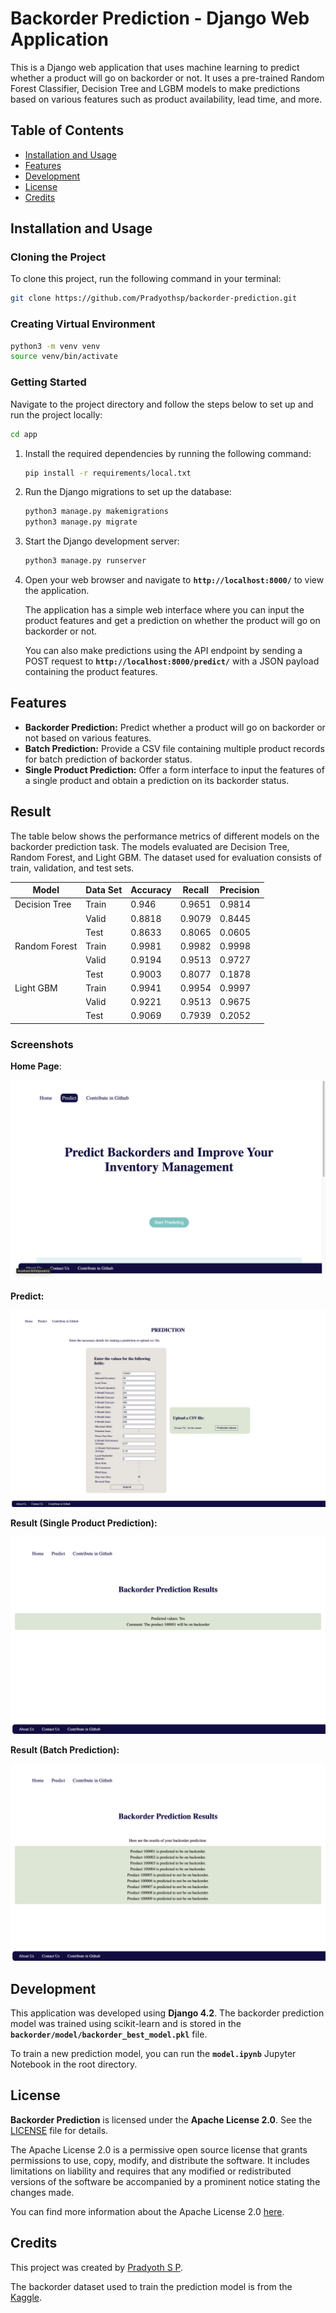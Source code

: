 # Backorder Prediction - Django Web Application

This is a Django web application that uses machine learning to predict whether a product will go on backorder or not. It uses a pre-trained Random Forest Classifier, Decision Tree and LGBM models to make predictions based on various features such as product availability, lead time, and more.

## Table of Contents

- [Installation and Usage](#installation-and-usage)
- [Features](#features)
- [Development](#development)
- [License](#license)
- [Credits](#credits)

## Installation and Usage

### Cloning the Project

To clone this project, run the following command in your terminal:

```bash
git clone https://github.com/Pradyothsp/backorder-prediction.git
```

### Creating Virtual Environment

```bash
python3 -m venv venv
source venv/bin/activate
```

### Getting Started

Navigate to the project directory and follow the steps below to set up and run the project locally:

```bash
cd app
```

1. Install the required dependencies by running the following command:

    ```bash
    pip install -r requirements/local.txt
    ```

2. Run the Django migrations to set up the database:

    ```bash
    python3 manage.py makemigrations
    python3 manage.py migrate
    ```

3. Start the Django development server:

    ```bash
    python3 manage.py runserver
    ```

4. Open your web browser and navigate to **`http://localhost:8000/`** to view the application.

    The application has a simple web interface where you can input the product features and get a prediction on whether the product will go on backorder or not.

    You can also make predictions using the API endpoint by sending a POST request to **`http://localhost:8000/predict/`** with a JSON payload containing the product features.


## Features

- **Backorder Prediction:** Predict whether a product will go on backorder or not based on various features.
- **Batch Prediction:** Provide a CSV file containing multiple product records for batch prediction of backorder status.
- **Single Product Prediction:** Offer a form interface to input the features of a single product and obtain a prediction on its backorder status.

## Result

The table below shows the performance metrics of different models on the backorder prediction task. The models evaluated are Decision Tree, Random Forest, and Light GBM. The dataset used for evaluation consists of train, validation, and test sets.

| Model | Data Set | Accuracy | Recall | Precision |
| --- | --- | --- | --- | --- |
| Decision Tree | Train | 0.946 | 0.9651 | 0.9814 |
|  | Valid | 0.8818 | 0.9079 | 0.8445 |
|  | Test | 0.8633 | 0.8065 | 0.0605 |
| Random Forest | Train | 0.9981 | 0.9982 | 0.9998 |
|  | Valid | 0.9194 | 0.9513 | 0.9727 |
|  | Test | 0.9003 | 0.8077 | 0.1878 |
| Light GBM | Train | 0.9941 | 0.9954 | 0.9997 |
|  | Valid | 0.9221 | 0.9513 | 0.9675 |
|  | Test | 0.9069 | 0.7939 | 0.2052 |

### Screenshots

**Home Page**:

![Home Page](images/home_page.png)

**Predict:**

![Predict](images/predict.png)

**Result (Single Product Prediction):**

![Single Product Prediction](images/single_prediction.png)

**Result (Batch Prediction):**

![Batch Prediction](images/batch_prediction.png)

## Development

This application was developed using **Django 4.2**. The backorder prediction model was trained using scikit-learn and is stored in the **`backorder/model/backorder_best_model.pkl`** file.

To train a new prediction model, you can run the **`model.ipynb`** Jupyter Notebook in the root directory.

## License

**Backorder Prediction** is licensed under the **Apache License 2.0**. See the [LICENSE](https://github.com/Pradyothsp/backorder-prediction/blob/main/LICENSE) file for details.

The Apache License 2.0 is a permissive open source license that grants permissions to use, copy, modify, and distribute the software. It includes limitations on liability and requires that any modified or redistributed versions of the software be accompanied by a prominent notice stating the changes made.

You can find more information about the Apache License 2.0 [here](https://www.apache.org/licenses/LICENSE-2.0).

## Credits

This project was created by [Pradyoth S P](https://www.linkedin.com/in/pradyothsp/).

The backorder dataset used to train the prediction model is from the [Kaggle](https://www.kaggle.com/datasets/gauravsbisht/backorder-prediction).
